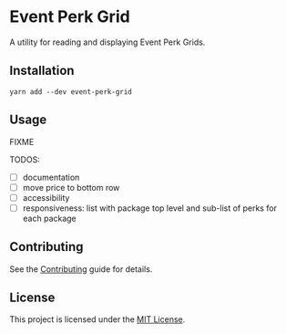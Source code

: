 # Event Perk Grid

A utility for reading and displaying Event Perk Grids.

## Installation

```shell
yarn add --dev event-perk-grid
```

## Usage

FIXME

TODOS:

- [ ] documentation
- [ ] move price to bottom row
- [ ] accessibility
- [ ] responsiveness: list with package top level and sub-list of perks for each package

## Contributing

See the [Contributing](CONTRIBUTING.md) guide for details.

## License

This project is licensed under the [MIT License](LICENSE.md).
